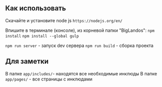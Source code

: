## Как использовать

Скачайте и установите node js  `https://nodejs.org/en/`

Впишите в терминале (консоле), из корневой папки "BigLandos":
`npm install`
`npm install --global gulp`

`npm run server` - запуск dev сервера
`npm run build` - сборка проекта

## Для заметки
В папке `app/includes/`- находятся все необходимые инклюды
В папке `app/pages/` - все страницы с инклюдами
